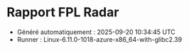 # Rapport FPL Radar

- Généré automatiquement : 2025-09-20 10:34:45 UTC
- Runner : Linux-6.11.0-1018-azure-x86_64-with-glibc2.39
